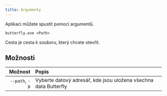 ```yaml
---
title: Argumenty
---
```


Aplikaci můžete spustit pomocí argumentů.

`butterfly.exe <Path>`

Cesta je cesta k souboru, který chcete otevřít.

## Možnosti

|        Možnost | Popis                                                           |
| -------------: | :-------------------------------------------------------------- |
| `--path`, `-p` | Vyberte datový adresář, kde jsou uložena všechna data Butterfly |
